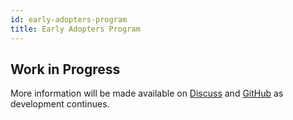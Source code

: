 ```yaml
---
id: early-adopters-program
title: Early Adopters Program
---
```


## Work in Progress

More information will be made available on [Discuss](https://discuss.animeshon.com) and [GitHub](https://github.com/animeshon) as development continues.

